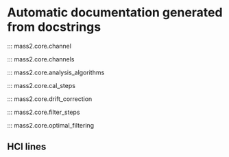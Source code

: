 # Automatic documentation generated from docstrings

::: mass2.core.channel

::: mass2.core.channels

::: mass2.core.analysis_algorithms

::: mass2.core.cal_steps

::: mass2.core.drift_correction

::: mass2.core.filter_steps

::: mass2.core.optimal_filtering

## HCI lines
<!-- ::: mass2.calibration:hci_models -->
